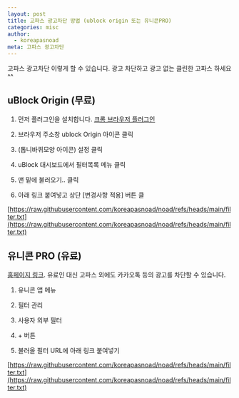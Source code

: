 ```yaml
---
layout: post
title: 고파스 광고차단 방법 (ublock origin 또는 유니콘PRO)
categories: misc
author:
  - koreapasnoad
meta: 고파스 광고차단
---
```

고파스 광고차단 이렇게 할 수 있습니다. 광고 차단하고 광고 없는 클린한 고파스 하세요 ^^

## uBlock Origin (무료)

1.  먼저 플러그인을 설치합니다. [크롬 브라우저 플러그인](https://chromewebstore.google.com/detail/cjpalhdlnbpafiamejdnhcphjbkeiagm?utm_source=item-share-cb)
    
2.  브라우저 주소창 ublock Origin 아이콘 클릭
    
3.  (톱니바퀴모양 아이콘) 설정 클릭
    
4.  uBlock 대시보드에서 필터목록 메뉴 클릭
    
5.  맨 밑에 불러오기.. 클릭
    
6.  아래 링크 붙여넣고 상단 \[변경사항 적용\] 버튼 클
    

[https://raw.githubusercontent.com/koreapasnoad/noad/refs/heads/main/filter.txt](https://raw.githubusercontent.com/koreapasnoad/noad/refs/heads/main/filter.txt)

## 유니콘 PRO (유료)

[홈페이지 링크](https://getunicorn.app/ko). 유료인 대신 고파스 외에도 카카오톡 등의 광고를 차단할 수 있습니다.

1.  유니콘 앱 메뉴
    
2.  필터 관리
    
3.  사용자 외부 필터
    
4.  \+ 버튼
    
5.  불러올 필터 URL에 아래 링크 붙여넣기
    

[https://raw.githubusercontent.com/koreapasnoad/noad/refs/heads/main/filter.txt](https://raw.githubusercontent.com/koreapasnoad/noad/refs/heads/main/filter.txt)